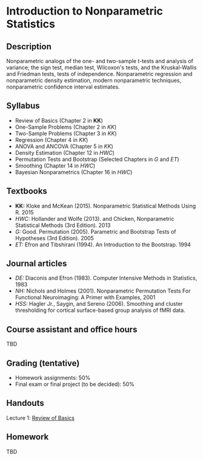 # Introduction to Nonparametric Statistics

## Description
Nonparametric analogs of the one- and two-sample t-tests and analysis of variance; the sign test, median test, Wilcoxon's tests, and the Kruskal-Wallis and Friedman tests, tests of independence. Nonparametric regression and nonparametric density estimation, modern nonparametric techniques, nonparametric confidence interval estimates.

## Syllabus
* Review of Basics (Chapter 2 in **KK**)
* One-Sample Problems (Chapter 2 in *KK*)
* Two-Sample Problems (Chapter 3 in *KK*)
* Regression (Chapter 4 in *KK*)
* ANOVA and ANCOVA (Chapter 5 in *KK*)
* Density Estimation (Chapter 12 in *HWC*)
* Permutation Tests and Bootstrap (Selected Chapters in *G* and *ET*)
* Smoothing (Chapter 14 in *HWC*)
* Bayesian Nonparametrics (Chapter 16 in *HWC*)

## Textbooks
* **KK:** Kloke and McKean (2015). Nonparametric Statistical Methods Using R. 2015
* *HWC:* Hollander and Wolfe (2013). and Chicken, Nonparametric Statistical Methods (3rd Edition). 2013
* *G:* Good. Permutation (2005). Parametric and Bootstrap Tests of Hypotheses (3rd Edition). 2005
* *ET:* Efron and Tibshirani (1994). An Introduction to the Bootstrap. 1994

## Journal articles
* *DE:* Diaconis and Efron (1983). Computer Intensive Methods in Statistics, 1983
* *NH:* Nichols and Holmes (2001). Nonparametric Permutation Tests For Functional Neuroimaging: A Primer with Examples, 2001
* *HSS:* Hagler Jr., Saygin, and Sereno (2006). Smoothing and cluster thresholding for cortical surface-based group analysis of fMRI data. 

## Course assistant and office hours
TBD

## Grading (tentative)
* Homework assignments: 50%
* Final exam or final project (to be decided): 50%

## Handouts
Lecture 1: [Review of Basics](Lecture1/Slides.pdf)

## Homework
TBD
